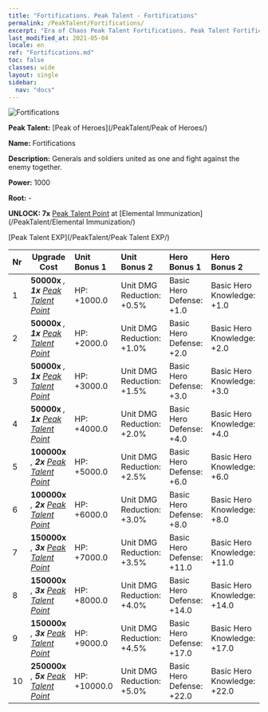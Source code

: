 ```yaml
---
title: "Fortifications. Peak Talent - Fortifications"
permalink: /PeakTalent/Fortifications/
excerpt: "Era of Chaos Peak Talent Fortifications. Peak Talent Fortifications. Fortifications"
last_modified_at: 2021-05-04
locale: en
ref: "Fortifications.md"
toc: false
classes: wide
layout: single
sidebar:
  nav: "docs"
---
```


  ![Fortifications](/images/pt/talent_1009.png)

  **Peak Talent:** [Peak of Heroes](/PeakTalent/Peak of Heroes/)

  **Name:** Fortifications

  **Description:** Generals and soldiers united as one and fight against the enemy together.

  **Power:** 1000

  **Root:** -

  **UNLOCK: 7x** [Peak Talent Point](/Items/con_934/) at [Elemental Immunization](/PeakTalent/Elemental Immunization/)

  [Peak Talent EXP](/PeakTalent/Peak Talent EXP/)

  | Nr | Upgrade Cost | Unit Bonus 1 | Unit Bonus 2 | Hero Bonus 1 | Hero Bonus 2 |
  |:---|--------------|:-------------|:-------------|:-------------|:-------------|
  | 1 |  **50000x** <i class="fas fa-coins"/>, **1x** [Peak Talent Point](/Items/con_934/) | HP: +1000.0 | Unit DMG Reduction: +0.5% | Basic Hero Defense: +1.0 | Basic Hero Knowledge: +1.0 |
  | 2 |  **50000x** <i class="fas fa-coins"/>, **1x** [Peak Talent Point](/Items/con_934/) | HP: +2000.0 | Unit DMG Reduction: +1.0% | Basic Hero Defense: +2.0 | Basic Hero Knowledge: +2.0 |
  | 3 |  **50000x** <i class="fas fa-coins"/>, **1x** [Peak Talent Point](/Items/con_934/) | HP: +3000.0 | Unit DMG Reduction: +1.5% | Basic Hero Defense: +3.0 | Basic Hero Knowledge: +3.0 |
  | 4 |  **50000x** <i class="fas fa-coins"/>, **1x** [Peak Talent Point](/Items/con_934/) | HP: +4000.0 | Unit DMG Reduction: +2.0% | Basic Hero Defense: +4.0 | Basic Hero Knowledge: +4.0 |
  | 5 |  **100000x** <i class="fas fa-coins"/>, **2x** [Peak Talent Point](/Items/con_934/) | HP: +5000.0 | Unit DMG Reduction: +2.5% | Basic Hero Defense: +6.0 | Basic Hero Knowledge: +6.0 |
  | 6 |  **100000x** <i class="fas fa-coins"/>, **2x** [Peak Talent Point](/Items/con_934/) | HP: +6000.0 | Unit DMG Reduction: +3.0% | Basic Hero Defense: +8.0 | Basic Hero Knowledge: +8.0 |
  | 7 |  **150000x** <i class="fas fa-coins"/>, **3x** [Peak Talent Point](/Items/con_934/) | HP: +7000.0 | Unit DMG Reduction: +3.5% | Basic Hero Defense: +11.0 | Basic Hero Knowledge: +11.0 |
  | 8 |  **150000x** <i class="fas fa-coins"/>, **3x** [Peak Talent Point](/Items/con_934/) | HP: +8000.0 | Unit DMG Reduction: +4.0% | Basic Hero Defense: +14.0 | Basic Hero Knowledge: +14.0 |
  | 9 |  **150000x** <i class="fas fa-coins"/>, **3x** [Peak Talent Point](/Items/con_934/) | HP: +9000.0 | Unit DMG Reduction: +4.5% | Basic Hero Defense: +17.0 | Basic Hero Knowledge: +17.0 |
  | 10 |  **250000x** <i class="fas fa-coins"/>, **5x** [Peak Talent Point](/Items/con_934/) | HP: +10000.0 | Unit DMG Reduction: +5.0% | Basic Hero Defense: +22.0 | Basic Hero Knowledge: +22.0 |

